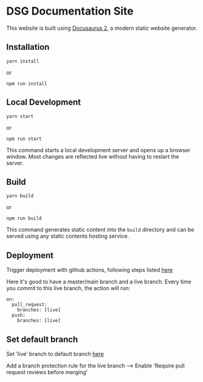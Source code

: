 
# DSG Documentation Site

This website is built using [Docusaurus 2](https://docusaurus.io/), a modern static website generator.


## Installation

```console
yarn install 
```
or 
```console
npm run install 
```

## Local Development

```console
yarn start
```
or
```console
npm run start
```

This command starts a local development server and opens up a browser window. Most changes are reflected live without having to restart the server.

## Build

```console
yarn build
```
or
```console
npm run build
```

This command generates static content into the `build` directory and can be served using any static contents hosting service.


## Deployment

Trigger deployment with github actions, following steps listed [here](https://docusaurus.io/docs/next/deployment#triggering-deployment-with-github-actions)

Here it's good to have a master/main branch and a live branch. Every time you commit to this live branch, the action will run:

```console
on:
  pull_request:
    branches: [live]
  push:
    branches: [live]
```

## Set default branch

Set 'live' branch to default branch [here](https://github.com/Whale-Agency/docusaurus/settings/branches)

Add a branch protection rule for the live branch --> Enable 'Require pull request reviews before merging'